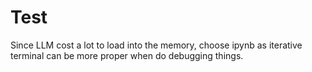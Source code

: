# Test
Since LLM cost a lot to load into the memory, choose ipynb as iterative terminal can be more proper when do debugging things.
